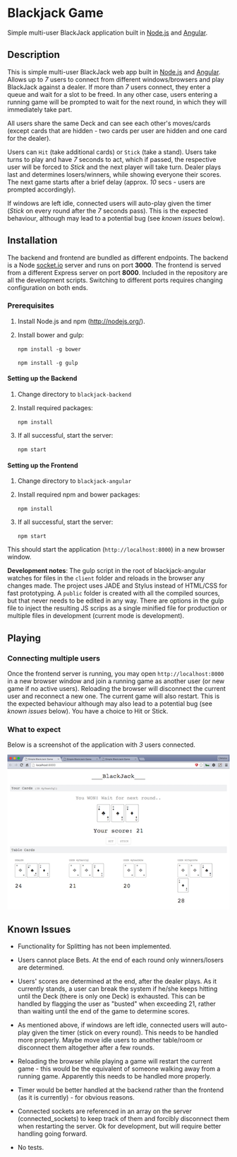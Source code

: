 # Blackjack Game

Simple multi-user BlackJack application built in [Node.js](https://nodejs.org) and [Angular](https://angularjs.org/).

## Description 

This is simple multi-user BlackJack web app built in [Node.js](https://nodejs.org) and [Angular](https://angularjs.org/). Allows up to *7* users to connect from different windows/browsers and play BlackJack against a dealer. If more than *7* users connect, they enter a queue and wait for a slot to be freed. In any other case, users entering a running game will be prompted to wait for the next round, in which they will immediately take part.

All users share the same Deck and can see each other's moves/cards (except cards that are hidden - two cards per user are hidden and one card for the dealer). 

Users can `Hit` (take additional cards) or `Stick` (take a stand). Users take turns to play and have *7* seconds to act, which if passed, the respective user will be forced to *Stick* and the next player will take turn. Dealer plays last and determines losers/winners, while showing everyone their scores. The next game starts after a brief delay (approx. *10* secs - users are prompted accordingly).

If windows are left idle, connected users will auto-play given the timer (*Stick* on every round after the *7* seconds pass). This is the expected behaviour, although may lead to a potential bug (see *known issues* below).

## Installation

The backend and frontend are bundled as different endpoints. The backend is a Node [socket.io](http://socket.io/) server and runs on port **3000**. The frontend is served from a different Express server on port **8000**. Included in the repository are all the development scripts. Switching to different ports requires changing configuration on both ends.

### Prerequisites

1. Install Node.js and npm (http://nodejs.org/).
2. Install bower and gulp:
	
	`npm install -g bower`

	`npm install -g gulp`

#### Setting up the Backend

1. Change directory to `blackjack-backend`
2. Install required packages:

	`npm install`

3. If all successful, start the server:

	`npm start`

#### Setting up the Frontend

1. Change directory to `blackjack-angular`
2. Install required npm and bower packages:

	`npm install`

3. If all successful, start the server:

	`npm start`

This should start the application (`http://localhost:8000`) in a new browser window. 

**Development notes**: The gulp script in the root of blackjack-angular watches for files in the `client` folder and reloads in the browser any changes made. The project uses JADE and Stylus instead of HTML/CSS for fast prototyping. A `public` folder is created with all the compiled sources, but that never needs to be edited in any way. There are options in the gulp file to inject the resulting JS scrips as a single minified file for production or multiple files in development (current mode is development).

## Playing

### Connecting multiple users

Once the frontend server is running, you may open `http://localhost:8000` in a new browser window and join a running game as another user (or new game if no active users). Reloading the browser will disconnect the current user and reconnect a new one. The current game will also restart. This is the expected behaviour although may also lead to a potential bug (see *known issues* below). You have a choice to Hit or Stick. 

### What to expect

Below is a screenshot of the application with *3* users connected.

![game screenshot](./game-screenshot.png)

## Known Issues

- Functionality for Splitting has not been implemented.

- Users cannot place Bets. At the end of each round only winners/losers are determined.

- Users' scores are determined at the end, after the dealer plays. As it currently stands, a user can break the system if he/she keeps hitting until the Deck (there is only one Deck) is exhausted. This can be handled by flagging the user as "busted" when exceeding 21, rather than waiting until the end of the game to determine scores.

- As mentioned above, if windows are left idle, connected users will auto-play given the timer (stick on every round). This needs to be handled more properly. Maybe move idle users to another table/room or disconnect them altogether after a few rounds.

- Reloading the browser while playing a game will restart the current game - this would be the equivalent of someone walking away from a running game. Apparently this needs to be handled more properly.

- Timer would be better handled at the backend rather than the frontend (as it is currently) - for obvious reasons.

- Connected sockets are referenced in an array on the server (connected_sockets) to keep track of them and forcibly disconnect them when restarting the server. Ok for development, but will require better handling going forward.

- No tests.

